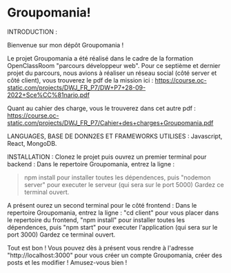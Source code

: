 # Groupomania!


INTRODUCTION :

 Bienvenue sur mon dépôt Groupomania !
 
 Le projet Groupomania a été réalisé dans le cadre de la formation OpenClassRoom "parcours développeur web".
 Pour ce septième et dernier projet du parcours, nous avions à réaliser un réseau social (côté server et côté client),
 vous trouverez le pdf de la mission ici :
 https://course.oc-static.com/projects/DWJ_FR_P7/DW+P7+28-09-2022+Sce%CC%81nario.pdf
 
 Quant au cahier des charge, vous le trouverez dans cet autre pdf :
 https://course.oc-static.com/projects/DWJ_FR_P7/Cahier+des+charges+Groupomania.pdf
 
 
 LANGUAGES, BASE DE DONN2ES ET FRAMEWORKS UTILISES :
 Javascript, React, MongoDB.
 
 
 INSTALLATION :
 Clonez le projet puis ouvrez un premier terminal pour backend :
 Dans le repertoire Groupomania, entrez la ligne : 
 >npm install
 pour installer toutes les dépendences,
 puis "nodemon server" pour executer le serveur (qui sera sur le port 5000)
 Gardez ce terminal ouvert.
 
 A présent ourez un second terminal pour le côté frontend :
 Dans le repertoire Groupomania, entrez la ligne : 
 "cd client" pour vous placer dans le repertoire du frontend,
 "npm install" pour installer toutes les dépendences,
 puis "npm start" pour executer l'application (qui sera sur le port 3000)
 Gardez ce terminal ouvert.
 
 Tout est bon ! 
 Vous pouvez dès à présent vous rendre à l'adresse "http://localhost:3000" 
 pour vous créer un compte Groupomania, créer des posts et les modifier !
 Amusez-vous bien !
